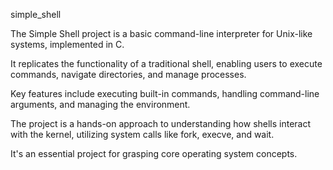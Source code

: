 simple_shell


 The Simple Shell project is a basic command-line interpreter for Unix-like systems, implemented in C.

 It replicates the functionality of a traditional shell, enabling users to execute commands, navigate directories, and manage processes.

 Key features include executing built-in commands, handling command-line arguments, and managing the environment.

 The project is a hands-on approach to understanding how shells interact with the kernel, utilizing system calls like fork, execve, and wait.

 It's an essential project for grasping core operating system concepts.

